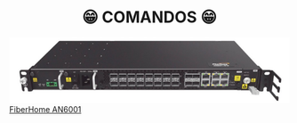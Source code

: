 <h1 align="center">😁 COMANDOS 😁</h1>

 <a align="center" href="https://github.com/saulotarsobc/comandos/blob/master/an6001.md">
    <img alt="an6001" title="an6001" src="./img/an6001.png"/>
    FiberHome AN6001
 </a>